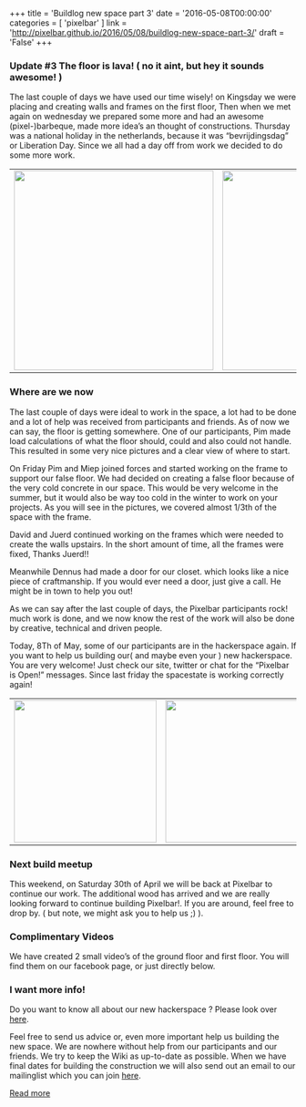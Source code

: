 +++
title = 'Buildlog new space part 3'
date = '2016-05-08T00:00:00'
categories = [ 
 'pixelbar' 
] 
link = 'http://pixelbar.github.io/2016/05/08/buildlog-new-space-part-3/'
draft = 'False'
+++

<h3 id="update-3-the-floor-is-lava--no-it-aint-but-hey-it-sounds-awesome-">Update #3 The floor is lava! ( no it aint, but hey it sounds awesome! )</h3>

<p>The last couple of days we have used our time wisely! on Kingsday we were placing and creating walls and frames on the first floor, Then when we met again on wednesday we prepared some more and had an awesome (pixel-)barbeque, made more idea’s an thought of constructions. Thursday was a national holiday in the netherlands, because it was “bevrijdingsdag” or Liberation Day. Since we all had a day off from work we decided to do some more work.</p>

<table>
  <tbody>
    <tr>
      <td><img src="https://scontent.xx.fbcdn.net/t31.0-8/13122969_571072729733789_5276169715201036582_o.jpg" width="350px" /></td>
      <td><img src="https://scontent.xx.fbcdn.net/t31.0-8/13130840_571072663067129_7682278559961239185_o.jpg" width="350px" /></td>
    </tr>
  </tbody>
</table>

<h3 id="where-are-we-now">Where are we now</h3>

<p>The last couple of days were ideal to work in the space, a lot had to be done and a lot of help was received from participants and friends. As of now we can say, the floor is getting somewhere. One of our participants, Pim made load calculations of what the floor should, could and also could not handle. This resulted in some very nice pictures and a clear view of where to start.</p>

<p>On Friday Pim and Miep joined forces and started working on the frame to support our false floor. We had decided on creating a false floor because of the very cold concrete in our space. This would be very welcome in the summer, but it would also be way too cold in the winter to work on your projects. As you will see in the pictures, we covered almost 1/3th of the space with the frame.</p>

<p>David and Juerd continued working on the frames which were needed to create the walls upstairs. In the short amount of time, all the frames were fixed, Thanks Juerd!!</p>

<p>Meanwhile Dennus had made a door for our closet. which looks like a nice piece of craftmanship. If you would ever need a door, just give a call. He might be in town to help you out!</p>

<p>As we can say after the last couple of days, the Pixelbar participants rock! much work is done, and we now know the rest of the work will also be done by creative, technical and driven people.</p>

<p>Today, 8Th of May, some of our participants are in the hackerspace again. If you want to help us building our( and maybe even your ) new hackerspace. You are very welcome! Just check our site, twitter or chat for the “Pixelbar is Open!” messages. Since last friday the spacestate is working correctly again!</p>

<table>
  <tbody>
    <tr>
      <td><img src="https://scontent.xx.fbcdn.net/t31.0-8/13119756_571077886399940_8585921522402841234_o.jpg" width="250px" /></td>
      <td><img src="https://scontent.xx.fbcdn.net/t31.0-8/13123299_571072843067111_8503902484594461527_o.jpg" width="250px" /></td>
      <td><img src="https://scontent.xx.fbcdn.net/t31.0-8/13173268_571072446400484_6792479359978734494_o.jpg" width="250px" /></td>
    </tr>
  </tbody>
</table>

<h3 id="next-build-meetup">Next build meetup</h3>

<p>This weekend, on Saturday 30th of April we will be back at Pixelbar to continue our work. The additional wood has arrived and we are really looking forward to continue building Pixelbar!. If you are around, feel free to drop by. ( but note, we might ask you to help us ;) ).</p>

<h3 id="complimentary-videos">Complimentary Videos</h3>

<p>We have created 2 small video’s of the ground floor and first floor. You will find them on our facebook page, or just directly below.</p>




<h3 id="i-want-more-info">I want more info!</h3>

<p>Do you want to know all about our new hackerspace ? Please look over <a href="https://wiki.pixelbar.nl/index.php/Projects:2016:New_Hackerspace">here</a>.</p>

<p>Feel free to send us advice or, even more important help us building the new space. We are nowhere without help from our participants and our friends. We try to keep the Wiki as up-to-date as possible. When we have final dates for building the construction we will also send out an email to our mailinglist which you can join <a href="https://www.pixelbar.nl/joinlist/">here</a>.</p>

[Read more](http://pixelbar.github.io/2016/05/08/buildlog-new-space-part-3/)